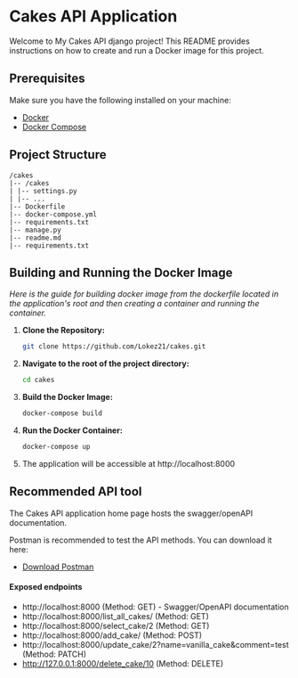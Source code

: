 # Cakes API Application
Welcome to My Cakes API django project! This README provides instructions on how to create and run a Docker image for this project.

## Prerequisites
Make sure you have the following installed on your machine:
- [Docker](https://docs.docker.com/get-docker/)
- [Docker Compose](https://docs.docker.com/compose/install/)

## Project Structure
```
/cakes
|-- /cakes
| |-- settings.py
| |-- ...
|-- Dockerfile
|-- docker-compose.yml
|-- requirements.txt
|-- manage.py
|-- readme.md
|-- requirements.txt
```

## Building and Running the Docker Image
*Here is the guide for building docker image from the dockerfile located in the application's root and then creating a container and running the container.* 

1. **Clone the Repository:**
   ```bash
   git clone https://github.com/Lokez21/cakes.git

2. **Navigate to the root of the project directory:**
   ```bash
   cd cakes

3. **Build the Docker Image:**
   ```bash
   docker-compose build

4. **Run the Docker Container:**
   ```bash
   docker-compose up

5. The application will be accessible at http://localhost:8000

## Recommended API tool
The Cakes API application home page hosts the swagger/openAPI documentation.

Postman is recommended to test the API methods. You can download it here:
- [Download Postman](https://www.postman.com/downloads/)

#### Exposed endpoints
- http://localhost:8000 (Method: GET) - Swagger/OpenAPI documentation
- http://localhost:8000/list_all_cakes/ (Method: GET)
- http://localhost:8000/select_cake/2 (Method: GET)
- http://localhost:8000/add_cake/ (Method: POST)
- http://localhost:8000/update_cake/2?name=vanilla_cake&comment=test (Method: PATCH)
- http://127.0.0.1:8000/delete_cake/10 (Method: DELETE)